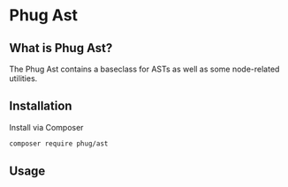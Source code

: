 
Phug Ast
========

What is Phug Ast?
-----------------

The Phug Ast contains a baseclass for ASTs as well as some node-related utilities.

Installation
------------

Install via Composer

```bash
composer require phug/ast
```

Usage
-----
